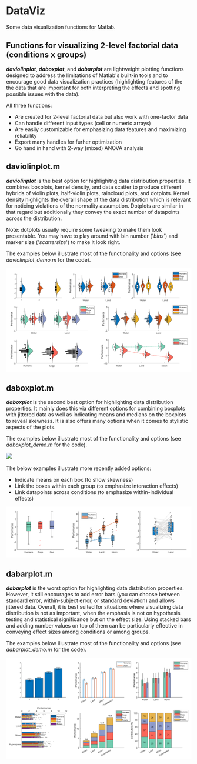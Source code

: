 # DataViz

Some data visualization functions for Matlab.

## Functions for visualizing 2-level factorial data (conditions x groups)

**_daviolinplot_**, **_daboxplot_**, and **_dabarplot_** are lightweight plotting functions designed to address the limitations of Matlab's built-in tools and to encourage good data visualization practices (highlighting features of the the data that are important for both interpreting the effects and spotting possible issues with the data). 

All three functions: 
- Are created for 2-level factorial data but also work with one-factor data
- Can handle different input types (cell or numeric arrays)
- Are easily customizable for emphasizing data features and maximizing reliability
- Export many handles for furher optimization
- Go hand in hand with 2-way (mixed) ANOVA analysis

## daviolinplot.m 

**_daviolinplot_** is the best option for highlighitng data distribution properties. It combines boxplots, kernel density, and data scatter to produce different hybrids of violin plots, half-violin plots, raincloud plots, and dotplots. Kernel density highlights the overall shape of the data distribution which is relevant for noticing violations of the normality assumption. Dotplots are similar in that regard but additionally they convey the exact number of datapoints across the distribution. 

Note: dotplots usually require some tweaking to make them look presentable. You may have to play around with bin number ('_bins_') and marker size ('_scattersize_') to make it look right.

The examples below illustrate most of the functionality and options (see _daviolinplot_demo.m_ for the code).

![](daviolinplot/daviolinplot_examples.png)


## daboxplot.m

**_daboxplot_** is the second best option for highlighting data distribution properties. It mainly does this via different options for combining boxplots with jittered data as well as indicating means and medians on the boxplots to reveal skewness. It is also offers many options when it comes to stylistic aspects of the plots.

The examples below illustrate most of the functionality and options (see _daboxplot_demo.m_ for the code).

![](daboxplot/daboxplot_examples.png)

The below examples illustrate more recently added options:
- Indicate means on each box (to show skewness)
- Link the boxes within each group (to emphasize interaction effects)
- Link datapoints across conditions (to emphasize within-individual effects)

![](daboxplot/daboxplot_examples2.png)


## dabarplot.m

**_dabarplot_** is the worst option for highlighting data distribution properties. However, it still encourages to add error bars (you can choose between standard error, within-subject error, or standard deviation) and allows jittered data. Overall, it is best suited for situations where visualizing data distribution is not as important, when the emphasis is not on hypothesis testing and statistical significance but on the effect size. Using stacked bars and adding number values on top of them can be particularly effective in conveying effect sizes among conditions or among groups.  

The examples below illustrate most of the functionality and options (see _dabarplot_demo.m_ for the code).

![](dabarplot/dabarplot_examples.png)
